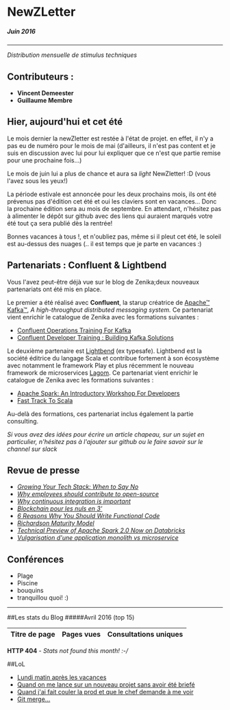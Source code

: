 # NewZLetter
##### Juin 2016
---

*Distribution mensuelle de stimulus techniques*

## Contributeurs :

 * **Vincent Demeester**
 * **Guillaume Membre**

## Hier, aujourd'hui et cet été

Le mois dernier la newZletter est restée à l'état de projet. en effet, il n'y a pas eu de numéro pour le mois de mai (d'ailleurs, il n'est pas content et je suis en discussion avec lui pour lui expliquer que ce n'est que partie remise pour une prochaine fois...)

Le mois de juin lui a plus de chance et aura sa *light* NewZletter! :D (vous l'avez sous les yeux!)

La période estivale est annoncée pour les deux prochains mois, ils ont été prévenus pas d'édition cet été et oui les claviers sont en vacances... Donc la prochaine édition sera au mois de septembre. En attendant, n'hésitez pas à alimenter le dépôt sur github avec des liens qui auraient marqués votre été tout ça sera publié dès la rentrée!

Bonnes vacances à tous !, et n'oubliez pas, même si il pleut cet été, le soleil est au-dessus des nuages (.. il est temps que je parte en vacances :)

## Partenariats : Confluent & Lightbend

Vous l'avez peut-être déjà vue sur le blog de Zenika;deux nouveaux partenariats ont été mis en place.

Le premier a été réalisé avec **Confluent**, la starup créatrice de [Apache™ Kafka™](http://kafka.apache.org/), *A high-throughput distributed messaging system.*
Ce partenariat vient enrichir le catalogue de Zenika avec les formations suivantes :

 - [Confluent Operations Training For Kafka](http://www.zenika.com/formation-confluent-operations.html)
 - [Confluent Developer Training : Building Kafka Solutions](http://www.zenika.com/formation-confluent-developer.html)


Le deuxième partenaire est [Lightbend](https://www.lightbend.com/) (ex typesafe). Lightbend est la société éditrice du langage Scala et contribue fortement à son écosystème avec notamment le framework Play et plus récemment le nouveau framework de microservices [Lagom](https://www.lightbend.com/lagom).
Ce partenariat vient enrichir le catalogue de Zenika avec les formations suivantes :

 - [Apache Spark: An Introductory Workshop For Developers](http://zenika.com/formation-apache-spark.html)
 - [Fast Track To Scala](http://www.zenika.com/formation-fast-track-scala.html)

Au-delà des formations, ces partenariat inclus également la partie consulting.


*Si vous avez des idées pour écrire un article chapeau, sur un sujet en particulier, n'hésitez pas à l'ajouter sur github ou le faire savoir sur le channel sur slack*


## Revue de presse


 * [*Growing Your Tech Stack: When to Say No*](http://blog.codeship.com/growing-tech-stack-say-no/)
 * [*Why employees should contribute to open-source*](https://blog.codeship.com/why-your-employees-should-be-contributing-to-open-source/)
 * [*Why continuous integration is important*](https://blog.codeship.com/continuous-integration-important/)
 * [*Blockchain pour les nuls en 3'*](http://rue89.nouvelobs.com/2016/02/16/blockchain-expliquee-a-belle-mere-moins-trois-minutes-263129)
 * [*6 Reasons Why You Should Write Functional Code*](http://funkyjavascript.com/6-reasons-why-you-should-write-functional-code/)
 * [*Richardson Maturity Model*](http://martinfowler.com/articles/richardsonMaturityModel.html)
 * [*Technical Preview of Apache Spark 2.0 Now on Databricks*](https://databricks.com/blog/2016/05/11/apache-spark-2-0-technical-preview-easier-faster-and-smarter.html)
 * [*Vulgarisation d'une application monolith vs microservice*](https://www.javacodegeeks.com/2016/05/limitations-monolithic-application-need-adapting-micro-services-architecture.html)


## Conférences

 - Plage
 - Piscine
 - bouquins
 - tranquillou quoi! :)



---

##Les stats du Blog
#####Avril 2016 (top 15)

Titre de page |	Pages vues	| Consultations uniques
--------------|-------------|--------------------

**HTTP 404** - *Stats not found this month! :-/*


##LoL

 * [Lundi matin après les vacances](http://lesjoiesducode.fr/post/146542702319/lundi-matin)
 * [Quand on me lance sur un nouveau projet sans avoir été briefé](http://lesjoiesducode.fr/post/146354838643/quand-on-me-lance-sur-un-nouveau-projet-sans-avoir)
 * [Quand j'ai fait couler la prod et que le chef demande à me voir](http://lesjoiesducode.fr/post/121024540416/quand-jai-fait-couler-la-prod-et-que-le-chef)
 * [Git merge...](http://lesjoiesducode.fr/post/146307510288/git-merge)
